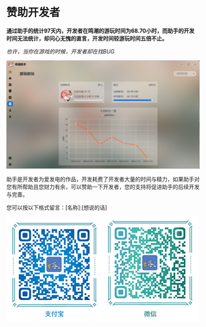 # 赞助开发者

**通过助手的统计97天内，开发者在鸣潮的游玩时间为68.70小时，而助手的开发时间无法统计，却问心无愧的直言，开发时间较游玩时间五倍不止。**

*也许，当你在游戏的时候，开发者却在找BUG*

<img src="./assets/image-20241102052754433.png" alt="image-20241102052754433" style="zoom:67%;" />

助手是开发者为爱发电的作品，开发耗费了开发者大量的时间与精力，如果助手对您有所帮助且您财力有余，可以赞助一下开发者，您的支持将促进助手的后续开发与完善。

您可以按以下格式留言：[名称]:[想说的话]

<img src="./assets/99.png" alt="库街区-深塔历史"  />